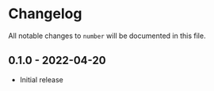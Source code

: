 # Changelog

All notable changes to `number` will be documented in this file.

## 0.1.0 - 2022-04-20

- Initial release
